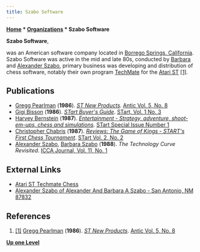 ```yaml
---
title: Szabo Software
---
```

**[Home](Home "Home") \* [Organizations](Organizations "Organizations") \* Szabo Software**


**Szabo Software**,  

was an American software company located in [Borrego Springs, California](https://en.wikipedia.org/wiki/Borrego_Springs,_California). 
Szabo Software was active in the mid and late 80s, conducted by [Barbara](Barbara_Szabo "Barbara Szabo") and [Alexander Szabo](Alexander_Szabo "Alexander Szabo"), 
primary business was developing and distribution of chess software, notably their own program [TechMate](TechMate "TechMate") for the [Atari ST](Atari_ST "Atari ST") <a id="cite-note-1" href="#cite-ref-1">[1]</a>. 



## Publications


* [Gregg Pearlman](https://www.linkedin.com/in/greggpearlman) (**1986**). *[ST New Products](https://www.atarimagazines.com/v5n8/STNewProducts.html)*. [Antic Vol. 5, No. 8](https://www.atarimagazines.com/index/?issue=v5n8)
* [Gigi Bisson](https://www.atarimagazines.com/index/index.php?author=Gigi+Bisson&mag=antic) (**1986**). *[STart Buyer's Guide](https://www.atarimagazines.com/startv1n3/STBuyersGuide.html)*. [STart, Vol. 1 No. 3](https://www.atarimagazines.com/index/?issue=startv1n3)
* [Harvey Bernstein](https://www.atarimagazines.com/index/index.php?author=Harvey+Bernstein&mag=antic) (**1987**). *[Entertainment - Strategy, adventure, shoot-em-ups, chess and simulations](https://www.atarimagazines.com/startspe1/entertainment.html)*. [STart Special Issue Number 1](https://www.atarimagazines.com/index/?issue=startspe1)
* [Christopher Chabris](Christopher_Chabris "Christopher Chabris") (**1987**). *[Reviews: The Game of Kings - START's First Chess Tournament](https://www.atarimagazines.com/startv2n2/chess.html)*. [STart Vol. 2, No. 2](https://www.atarimagazines.com/index/?issue=startv2n2)
* [Alexander Szabo](Alexander_Szabo "Alexander Szabo"), [Barbara Szabo](Barbara_Szabo "Barbara Szabo") (**1988**). *The Technology Curve Revisited*. [ICCA Journal, Vol. 11, No. 1](ICGA_Journal#11_1 "ICGA Journal")


## External Links


* [Atari ST Techmate Chess](http://www.atarimania.com/game-atari-st-techmate-chess_10488.html)
* [Alexander Szabo of Alexander And Barbara A Szabo - San Antonio, NM 87832](https://www.newmexicobids.us/new-mexico-contractors/contractor-5388283-ALEXANDER-AND-BARBAR.htm)


## References


1. <a id="cite-ref-1" href="#cite-note-1">[1]</a> [Gregg Pearlman](https://www.linkedin.com/in/greggpearlman) (**1986**). *[ST New Products](https://www.atarimagazines.com/v5n8/STNewProducts.html)*. [Antic Vol. 5, No. 8](https://www.atarimagazines.com/index/?issue=v5n8)

**[Up one Level](Organizations "Organizations")**







 

